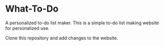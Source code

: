 # What-To-Do
A personalized to-do list maker.
This is a simple to-do list making website for personalized use.

Clone this repository and add changes to the website.
